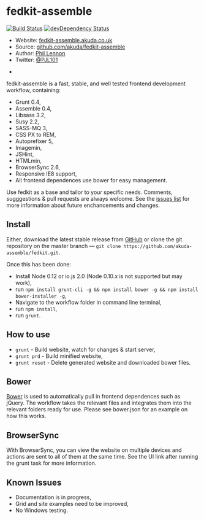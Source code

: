 # fedkit-assemble

[![Build Status](https://travis-ci.org/Akuda/fedkit-assemble.svg?branch=master)](https://travis-ci.org/Akuda/fedkit-assemble)
[![devDependency Status](https://david-dm.org/Akuda/fedkit-assemble/dev-status.svg)](https://david-dm.org/Akuda/fedkit-assemble#info=devDependencies)

* Website: [fedkit-assemble.akuda.co.uk](http://fedkit-assemble.akuda.co.uk)
* Source: [github.com/akuda/fedkit-assemble](http://github.com/akuda/fedkit-assemble)
* Author: [Phil Lennon](http://akuda.co.uk)
* Twitter: [@PJL101](http://twitter.com/pjl101)

-

fedkit-assemble is a fast, stable, and well tested frontend development workflow, containing:

* Grunt 0.4,
* Assemble 0.4,
* Libsass 3.2,
* Susy 2.2,
* SASS-MQ 3,
* CSS PX to REM,
* Autoprefixer 5,
* Imagemin,
* JSHint,
* HTMLmin,
* BrowserSync 2.6,
* Responsive IE8 support,
* All frontend dependences use bower for easy management.

Use fedkit as a base and tailor to your specific needs. Comments, sugggestions & pull requests are always welcome. See the [issues list](https://github.com/akuda/fedkit/issues) for more information about future enchancements and changes.

## Install

Either, download the latest stable release from [GitHub](https://github.com/akuda/fedkit-assemble/releases) or clone the git repository on the master branch — `git clone https://github.com/akuda-assemble/fedkit.git`.

Once this has been done:

* Install Node 0.12 or io.js 2.0 (Node 0.10.x is not supported but may work),
* run `npm install grunt-cli -g && npm install bower -g && npm install bower-installer -g`,
* Navigate to the workflow folder in command line terminal,
* run `npm install`,
* run `grunt`.

## How to use
* `grunt` - Build website, watch for changes & start server,
* `grunt prd` - Build minified website,
* `grunt reset` - Delete generated website and downloaded bower files.

## Bower

[Bower](http://bower.io) is used to automatically pull in frontend dependences such as jQuery. The workflow takes the relevant files and integrates them into the relevant folders ready for use. Please see bower.json for an example on how this works.

## BrowserSync

With BrowserSync, you can view the website on multiple devices and actions are sent to all of them at the same time. See the UI link after running the grunt task for more information.

## Known Issues

* Documentation is in progress,
* Grid and site examples need to be improved,
* No Windows testing.

